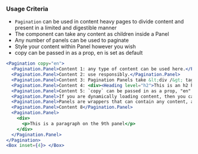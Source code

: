 ### Usage Criteria

- `Pagination` can be used in content heavy pages to divide content and present in a limited and digestible manner
- The component can take any content as children inside a Panel
- Any number of panels can be used to paginate
- Style your content within Panel however you wish
- copy can be passed in as a prop, en is set as default

```jsx
<Pagination copy="en">
  <Pagination.Panel>Content 1: any type of content can be used here.</Pagination.Panel>
  <Pagination.Panel>Content 2: use responsibly.</Pagination.Panel>
  <Pagination.Panel>Content 3: Pagination Panels take &lt;div /&gt; tags, image tags, heading tags and so on.</Pagination.Panel>
  <Pagination.Panel>Content 4: <div><Heading level="h2">This is an h2 heading</Heading></div></Pagination.Panel>
  <Pagination.Panel>Content 5: `copy` can be passed in as a prop, "en" is the default, "fr" is the other option.</Pagination.Panel>
  <Pagination.Panel>If you are dynamically loading content, then you can use a Panel as a placeholder and then load the content once it fetches, inside the Panel.</Pagination.Panel>
  <Pagination.Panel>Panels are wrappers that can contain any content, and have no pre-built UI</Pagination.Panel>
  <Pagination.Panel>Content 8</Pagination.Panel>
  <Pagination.Panel>
    <div>
      <p>This is a paragraph on the 9th panel</p>
    </div>
  </Pagination.Panel>
</Pagination>
<Box inset={4}> </Box>
```
